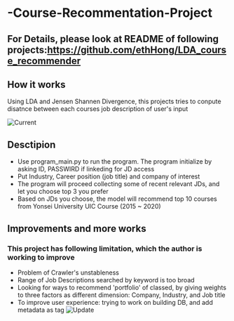 # -Course-Recommentation-Project

## For Details, please look at README of following projects:https://github.com/ethHong/LDA_course_recommender

## How it works
Using LDA and Jensen Shannen Divergence, this projects tries to conpute disatnce between each courses job description of user's input

![Current](https://user-images.githubusercontent.com/43837843/99258349-c78d6700-285b-11eb-8b48-203647830d03.png)



## Desctipion
* Use program_main.py to run the program. The program initialize by asking ID, PASSWIRD if linkeding for JD access
* Put Industry, Career position (job title) and company of interest
* The program will proceed collecting some of recent relevant JDs, and let you choose top 3 you prefer
* Based on JDs you choose, the model will recommend top 10 courses from Yonsei University UIC Course (2015 ~ 2020)

## Improvements and more works
### This project has following limitation, which the author is working to improve
* Problem of Crawler's unstableness
* Range of Job Descriptions searched by keyword is too broad
* Looking for ways to recommend 'portfolio' of classed, by giving weights to three factors as different dimension: Company, Industry, and Job title
* To improve user experience: trying to work on building DB, and add metadata as tag
![Update](https://user-images.githubusercontent.com/43837843/99258418-e3910880-285b-11eb-9f51-af74bf972020.png)
